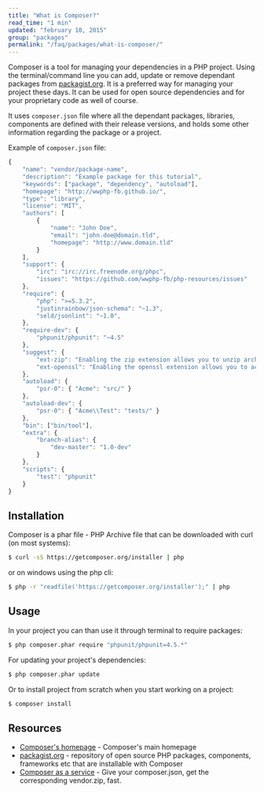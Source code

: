 ```yaml
---
title: "What is Composer?"
read_time: "1 min"
updated: "february 10, 2015"
group: "packages"
permalink: "/faq/packages/what-is-composer/"
---
```


Composer is a tool for managing your dependencies in a PHP project. Using the terminal/command line you can add, update or remove dependant packages from [packagist.org][packagist]. It is a preferred way for managing your project these days. It can be used for open source dependencies and for your proprietary code as well of course.

It uses `composer.json` file where all the dependant packages, libraries, components are defined with their release versions, and holds some other information regarding the package or a project.

Example of `composer.json` file:

```javascript
{
    "name": "vendor/package-name",
    "description": "Example package for this tutorial",
    "keywords": ["package", "dependency", "autoload"],
    "homepage": "http://wwphp-fb.github.io/",
    "type": "library",
    "license": "MIT",
    "authors": [
        {
            "name": "John Doe",
            "email": "john.doe@domain.tld",
            "homepage": "http://www.domain.tld"
        }
    ],
    "support": {
        "irc": "irc://irc.freenode.org/phpc",
        "issues": "https://github.com/wwphp-fb/php-resources/issues"
    },
    "require": {
        "php": ">=5.3.2",
        "justinrainbow/json-schema": "~1.3",
        "seld/jsonlint": "~1.0",
    },
    "require-dev": {
        "phpunit/phpunit": "~4.5"
    },
    "suggest": {
        "ext-zip": "Enabling the zip extension allows you to unzip archives, and allows gzip compression of all internet traffic",
        "ext-openssl": "Enabling the openssl extension allows you to access https URLs for repositories and packages"
    },
    "autoload": {
        "psr-0": { "Acme": "src/" }
    },
    "autoload-dev": {
        "psr-0": { "Acme\\Test": "tests/" }
    },
    "bin": ["bin/tool"],
    "extra": {
        "branch-alias": {
            "dev-master": "1.0-dev"
        }
    },
    "scripts": {
        "test": "phpunit"
    }
}
```

## Installation

Composer is a phar file - PHP Archive file that can be downloaded with curl (on most systems):

```bash
$ curl -sS https://getcomposer.org/installer | php
```

or on windows using the php cli:

```bash
$ php -r "readfile('https://getcomposer.org/installer');" | php
```

## Usage

In your project you can than use it through terminal to require packages:

```bash
$ php composer.phar require "phpunit/phpunit=4.5.*"
```

For updating your project's dependencies:

```bash
$ php composer.phar update
```

Or to install project from scratch when you start working on a project:

```bash
$ composer install
```

## Resources

* [Composer's homepage](https://getcomposer.org) - Composer's main homepage
* [packagist.org][packagist] - repository of open source PHP packages, components, frameworks etc that are installable with Composer
* [Composer as a service](http://composer.borreli.com/) - Give your composer.json, get the corresponding vendor.zip, fast.

[packagist]: https://packagist.org